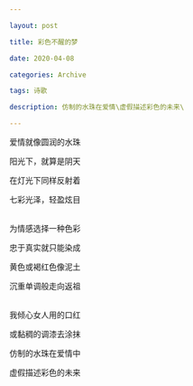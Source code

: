 ```yaml
---

layout: post

title: 彩色不醒的梦

date: 2020-04-08

categories: Archive

tags: 诗歌

description: 仿制的水珠在爱情\虚假描述彩色的未来\

---
```


爱情就像圆润的水珠  

阳光下，就算是阴天  

在灯光下同样反射着  

七彩光泽，轻盈炫目  
<br/>

为情感选择一种色彩  

忠于真实就只能染成   

黄色或褐红色像泥土   

沉重单调般走向返祖   
<br/>

我倾心女人用的口红  

或黏稠的调漆去涂抹   

仿制的水珠在爱情中   

虚假描述彩色的未来   
<br/>
